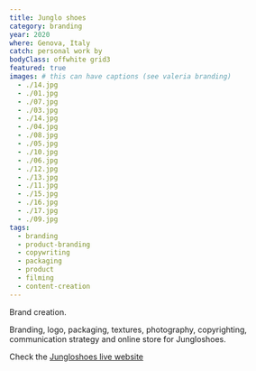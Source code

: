 ```yaml
---
title: Junglo shoes
category: branding
year: 2020
where: Genova, Italy
catch: personal work by
bodyClass: offwhite grid3
featured: true
images: # this can have captions (see valeria branding)
  - ./14.jpg
  - ./01.jpg
  - ./07.jpg
  - ./03.jpg
  - ./14.jpg
  - ./04.jpg
  - ./08.jpg
  - ./05.jpg
  - ./10.jpg
  - ./06.jpg
  - ./12.jpg
  - ./13.jpg
  - ./11.jpg
  - ./15.jpg
  - ./16.jpg
  - ./17.jpg
  - ./09.jpg
tags:
  - branding
  - product-branding
  - copywriting
  - packaging
  - product
  - filming
  - content-creation
---
```


Brand creation.

Branding, logo, packaging, textures, photography, copyrighting, communication strategy and online store for Jungloshoes.

Check the [Jungloshoes live website](https://junglo.shoes/?source=rokma.com)
